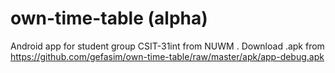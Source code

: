 # own-time-table (alpha)
Android app for student group CSIT-31int from NUWM .
Download .apk from https://github.com/gefasim/own-time-table/raw/master/apk/app-debug.apk
